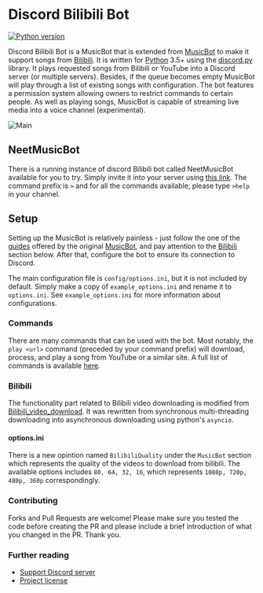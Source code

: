 # Discord Bilibili Bot

[![Python version](https://img.shields.io/badge/python-3.5%2C%203.6%2C%203.7-blue.svg)](https://python.org)

Discord Bilibili Bot is a MusicBot that is extended from [MusicBot](https://github.com/Just-Some-Bots/MusicBot) to make it support songs from [Bilibili](https://www.bilibili.com). It is written for [Python](https://www.python.org "Python homepage") 3.5+ using the [discord.py](https://github.com/Rapptz/discord.py) library. It plays requested songs from Bilibili or YouTube into a Discord server (or multiple servers). Besides, if the queue becomes empty MusicBot will play through a list of existing songs with configuration. The bot features a permission system allowing owners to restrict commands to certain people. As well as playing songs, MusicBot is capable of streaming live media into a voice channel (experimental).

![Main](https://i.imgur.com/FWcHtcS.png)

## NeetMusicBot

There is a running instance of discord Bilibili bot called NeetMusicBot available for you to try. Simply invite it into your server using [this link](https://discordapp.com/oauth2/authorize?client_id=714076313627131946&scope=bot&permissions=70274048). The command prefix is `>` and for all the commands available, please type `>help` in your channel.

## Setup

Setting up the MusicBot is relatively painless - just follow the one of the [guides](https://just-some-bots.github.io/MusicBot/) offered by the original [MusicBot](https://github.com/Just-Some-Bots/MusicBot), and pay attention to the [Bilibili](#bilibili) section below. After that, configure the bot to ensure its connection to Discord.

The main configuration file is `config/options.ini`, but it is not included by default. Simply make a copy of `example_options.ini` and rename it to `options.ini`. See `example_options.ini` for more information about configurations.

### Commands

There are many commands that can be used with the bot. Most notably, the `play <url>` command (preceded by your command prefix) will download, process, and play a song from YouTube or a similar site. A full list of commands is available [here](https://just-some-bots.github.io/MusicBot/using/commands/ "Commands").

### Bilibili

The functionality part related to Bilibili video downloading is modified from [Bilibili_video_download](https://github.com/Henryhaohao/Bilibili_video_download). It was rewritten from synchronous multi-threading downloading into asynchronous downloading using python's `asyncio`.

#### options.ini

There is a new opintion named `BilibiliQuality` under the `MusicBot` section which represents the quality of the videos to download from bilibili. The available options includes `80, 64, 32, 16`, which represents `1080p, 720p, 480p, 360p` correspondingly.

### Contributing

Forks and Pull Requests are welcome! Please make sure you tested the code before creating the PR and please include a brief introduction of what you changed in the PR. Thank you.

### Further reading

- [Support Discord server](https://discord.gg/bots)
- [Project license](LICENSE)
